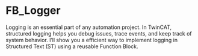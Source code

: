 # FB_Logger

Logging is an essential part of any automation project. 
In TwinCAT, structured logging helps you debug issues, trace events, and keep track of system behavior.
I’ll show you a efficient way to implement logging in Structured Text (ST) using a reusable Function Block.
